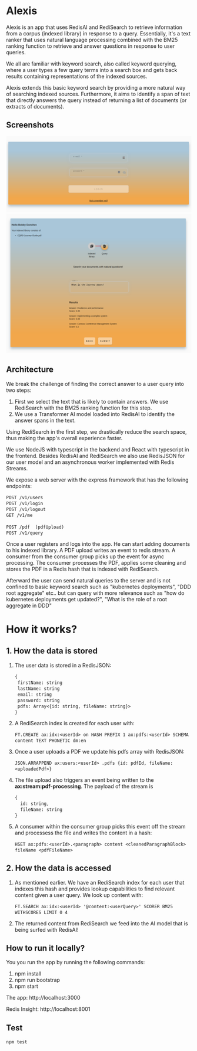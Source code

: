 # Alexis

Alexis is an app that uses RedisAI and RediSearch to retrieve information from a corpus (indexed library) in response to a query.  Essentially, it's a text ranker that uses natural language processing combined with the BM25 ranking function to retrieve and answer questions in response to user queries.

We all are familiar with keyword search, also called keyword querying, where a user types a few query terms into a search box and gets back results containing representations of the indexed sources.

Alexis extends this basic keyword search by providing a more natural way of searching indexed sources. Furthermore, it aims to identify a span of text that directly answers the query instead of returning a list of documents (or extracts of documents).

## Screenshots


![Login](docs/1.png)
![How it works](docs/4.png)

## Architecture

We break the challenge of finding the correct answer to a user query into two steps:

1. First we select the text that is likely to contain answers. We use RediSearch with the BM25 ranking function for this step.
2. We use a Transformer AI model loaded into RedisAI to identify the answer spans in the text.

Using RediSearch in the first step, we drastically reduce the search space, thus making the app's overall experience faster.


We use NodeJS with typescript in the backend and React with typescript in the frontend. Besides RedisAI and RediSearch we also use RedisJSON for our user model and an asynchronous worker implemented with Redis Streams.

We expose a web server with the express framework that has the following endpoints:

```
POST /v1/users
POST /v1/login
POST /v1/logout
GET /v1/me

POST /pdf  (pdfUpload)
POST /v1/query
```

Once a user registers and logs into the app. He can start adding documents to his indexed library.
A PDF upload writes an event to redis stream. A consumer from the consumer group picks up the event for async processing. The consumer processes the PDF, applies some cleaning and stores the PDF in a Redis hash that is indexed with RediSearch.

Afterward the user can send natural queries to the server and is not confined to basic keyword search such as "kubernetes deployments", "DDD root aggregate" etc.. but can query with more relevance such as "how do kubernetes deployments get updated?", "What is the role of a root aggregate in DDD"


# How it works?

## 1. How the data is stored

1. The user data is stored in a RedisJSON:

   ```
   {
    firstName: string
    lastName: string
    email: string
    password: string
    pdfs: Array<{id: string, fileName: string}>
   }
   ```

2. A RediSearch index is created for each user with:
   
   ```
   FT.CREATE ax:idx:<userId> on HASH PREFIX 1 ax:pdfs:<userId> SCHEMA content TEXT PHONETIC dm:en
   ```

3. Once a user uploads a PDF we update his pdfs array with RedisJSON:
   ```
   JSON.ARRAPPEND ax:users:<userId> .pdfs {id: pdfId, fileName: <uploadedPdf>}
   ```


4. The file upload also triggers an event being written to the **ax:stream:pdf-processing**. The payload of the stream is
   
   ```
   {
     id: string,
     fileName: string
   }
   ```

4. A consumer within the consumer group picks this event off the stream and processess the file and writes the content in a hash:

   ```
   HSET ax:pdfs:<userId>.<paragraph> content <cleanedParagraphBlock> fileName <pdfFileName>
   ```

## 2. How the data is accessed

1. As mentioned earlier. We have an RediSearch index for each user that indexes this hash and provides lookup capabilities to find relevant content given a user query. We look up content with:

   ```
   FT.SEARCH ax:idx:<userId> '@content:<userQuery>' SCORER BM25 WITHSCORES LIMIT 0 4
   ```

2. The returned content from RediSearch we feed into the AI model that is being surfed with RedisAI!



## How to run it locally?

You you run the app by running the following commands:


1. npm install
2. npm run bootstrap 
3. npm start


The app: http://localhost:3000

Redis Insight: http://localhost:8001

## Test

```
npm test
```

